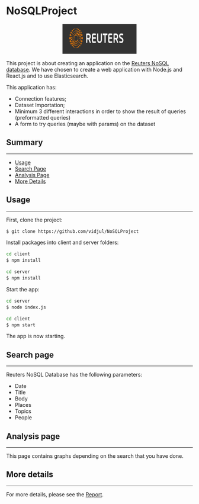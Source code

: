 # NoSQLProject

<p align="center">
    <img width="200" height="80"
     title="Size Limit logo" src="./reuters.png"/>
</p>

This project is about creating an application on the [Reuters NoSQL database](server/reuters_elastic.json). We have chosen to create a web application with Node.js and React.js and to use Elasticsearch. 

This application has:
* Connection features;
* Dataset Importation;
* Minimum 3 different interactions in order to show the result of queries (preformatted queries)
* A form to try queries (maybe with params) on the dataset

## Summary
***

* [Usage](#usage)
* [Search Page](#search-page)
* [Analysis Page](#analysis-page)
* [More Details](#more-details)

## Usage 
***

First, clone the project:
```sh
$ git clone https://github.com/vidjul/NoSQLProject
``` 

Install packages into client and server folders:
```sh
cd client
$ npm install
``` 

```sh
cd server
$ npm install
``` 

Start the app:
```sh
cd server
$ node index.js
``` 

```sh
cd client
$ npm start
``` 

The app is now starting.

## Search page
***

Reuters NoSQL Database has the following parameters:
* Date
* Title 
* Body
* Places 
* Topics
* People

## Analysis page
***

This page contains graphs depending on the search that you have done. 

## More details
***

For more details, please see the [Report](./Report.pdf). 

